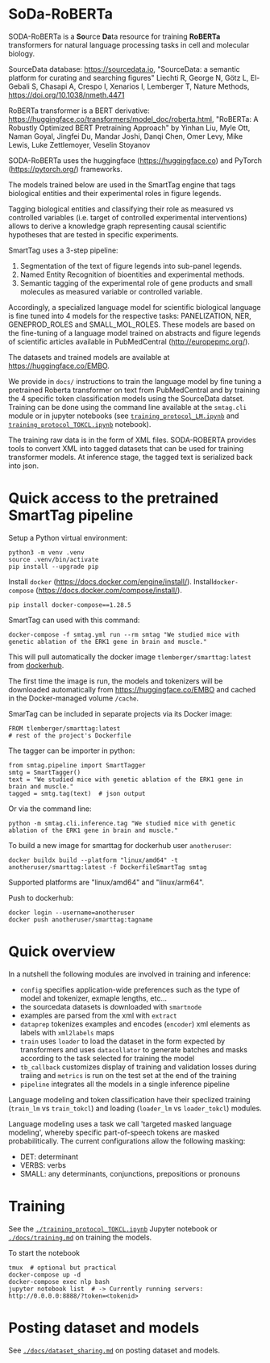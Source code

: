 
SoDa-RoBERTa
============

SODA-RoBERTa is a **So**urce **Da**ta resource for training __RoBERTa__ transformers for natural language processing tasks in cell and molecular biology.

SourceData database: https://sourcedata.io, "SourceData: a semantic platform for curating and searching figures"
Liechti R, George N, Götz L, El-Gebali S, Chasapi A, Crespo I, Xenarios I, Lemberger T, Nature Methods, https://doi.org/10.1038/nmeth.4471

RoBERTa transformer is a BERT derivative: https://huggingface.co/transformers/model_doc/roberta.html, "RoBERTa: A Robustly Optimized BERT Pretraining Approach" by Yinhan Liu, Myle Ott, Naman Goyal, Jingfei Du, Mandar Joshi, Danqi Chen, Omer Levy, Mike Lewis, Luke Zettlemoyer, Veselin Stoyanov

SODA-RoBERTa uses the huggingface (https://huggingface.co) and PyTorch (https://pytorch.org/) frameworks.

The models trained below are used in the SmartTag engine that tags biological entities and their experimental roles in figure legends.

Tagging biological entities and classifying their role as measured vs controlled variables (i.e. target of controlled experimental interventions) allows to  derive a knowledge graph representing causal scientific hypotheses that are tested in specific experiments.

SmartTag uses a 3-step pipeline:

1. Segmentation of the text of figure legends into sub-panel legends.
2. Named Entity Recognition of bioentities and experimental methods.
3. Semantic tagging of the experimental role of gene products and small molecules as measured variable or controlled variable.

Accordingly, a specialized language model for scientific biological language is fine tuned into 4 models for the respective tasks: PANELIZATION, NER, GENEPROD_ROLES and SMALL_MOL_ROLES. These models are based on the fine-tuning of a language model trained on abstracts and figure legends of scientific articles available in PubMedCentral (http://europepmc.org/).

The datasets and trained models are available at https://huggingface.co/EMBO.

We provide in `docs/` instructions to train the language model by fine tuning a pretrained Roberta transformer on text from PubMedCentral and by training the 4 specific token classification models using the SourceData datset. Training can be done using the command line available at the `smtag.cli` module or in jupyter notebooks (see [`training_protocol_LM.ipynb`](./training_protocol_LM.ipynb) and [`training_protocol_TOKCL.ipynb`](./training_protocol_TOKCL.ipynb) notebook).

The training raw data is in the form of XML files. SODA-ROBERTA provides tools to convert XML into tagged datasets that can be used for training transformer models. At inference stage, the tagged text is serialized back into json.


# Quick access to the pretrained SmartTag pipeline

Setup a Python virtual environment:

    python3 -m venv .venv
    source .venv/bin/activate
    pip install --upgrade pip

Install `docker` (https://docs.docker.com/engine/install/).
Install`docker-compose` (https://docs.docker.com/compose/install/).

    pip install docker-compose==1.28.5

SmartTag can used with this command:

    docker-compose -f smtag.yml run --rm smtag "We studied mice with genetic ablation of the ERK1 gene in brain and muscle."

This will pull automatically the docker image `tlemberger/smarttag:latest` from [dockerhub](https://hub.docker.com/).

The first time the image is run, the models and tokenizers will be downloaded automatically from https://huggingface.co/EMBO and cached in the Docker-managed volume `/cache`.

SmarTag can be included in separate projects via its Docker image:

    FROM tlemberger/smarttag:latest
    # rest of the project's Dockerfile

The tagger can be importer in python:

    from smtag.pipeline import SmartTagger
    smtg = SmartTagger()
    text = "We studied mice with genetic ablation of the ERK1 gene in brain and muscle."
    tagged = smtg.tag(text)  # json output

Or via the command line:

    python -m smtag.cli.inference.tag "We studied mice with genetic ablation of the ERK1 gene in brain and muscle."

To build a new image for smarttag for dockerhub user `anotheruser`:

    docker buildx build --platform "linux/amd64" -t anotheruser/smarttag:latest -f DockerfileSmartTag smtag

Supported platforms are "linux/amd64" and "linux/arm64".

Push to dockerhub:

    docker login --username=anotheruser
    docker push anotheruser/smarttag:tagname

# Quick overview

In a nutshell the following modules are involved in training and inference:

- `config` specifies application-wide preferences such as the type of model and tokenizer, exmaple lengths, etc...
- the sourcedata datasets is downloaded with `smartnode`
- examples are parsed from the xml with `extract`
- `dataprep` tokenizes examples and encodes (`encoder`) xml elements as labels with `xml2labels` maps
- `train` uses `loader` to load the dataset in the form expected by transformers and uses `datacollator` to generate batches and masks according to the task selected for training the model
- `tb_callback` customizes display of training and validation losses during traiing and `metrics` is run on the test set at the end of the training 
- `pipeline` integrates all the models in a single inference pipeline

Language modeling and token classification have their speclized training (`train_lm` vs `train_tokcl`) and loading (`loader_lm` vs `loader_tokcl`) modules.

Language modeling uses a task we call 'targeted masked language modeling', whereby specific part-of-speech tokens are masked probabilitically. The current configurations allow the following masking:

- DET: determinant
- VERBS: verbs
- SMALL: any determinants, conjunctions, prepositions or pronouns


# Training

See the [`./training_protocol_TOKCL.ipynb`](./training_protocol_TOKCL.ipynb) Jupyter notebook or [`./docs/training.md`](/docs/training.md) on training the models.


To start the notebook

    tmux  # optional but practical
    docker-compose up -d
    docker-compose exec nlp bash
    jupyter notebook list  # -> Currently running servers: http://0.0.0.0:8888/?token=<tokenid>

# Posting dataset and models

See [`./docs/dataset_sharing.md`](./docs/dataset_sharing.md) on posting dataset and models.
